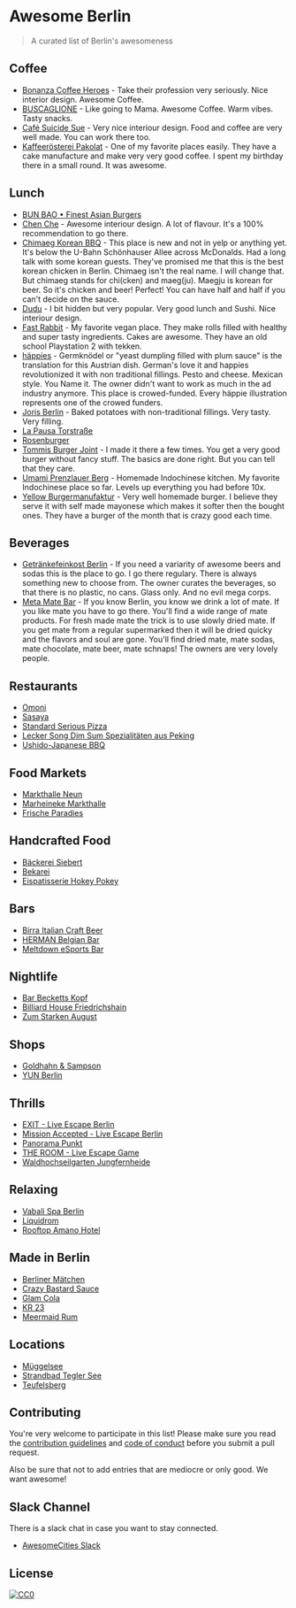 # Awesome Berlin

> A curated list of Berlin's awesomeness

## Coffee

- [Bonanza Coffee Heroes](https://goo.gl/maps/8ypyJyodVsF2) - Take their profession very seriously. Nice interior design. Awesome Coffee.
- [BUSCAGLIONE](https://goo.gl/maps/trQ8umaJT2Q2) - Like going to Mama. Awesome Coffee. Warm vibes. Tasty snacks.
- [Café Suicide Sue](https://goo.gl/maps/Pbez2TovzNT2) - Very nice interiour design. Food and coffee are very well made. You can work there too.
- [Kaffeerösterei Pakolat](https://goo.gl/maps/jEMsjj1QuAy) - One of my favorite places easily. They have a cake manufacture and make very very good coffee. I spent my birthday there in a small round. It was awesome.

## Lunch

- [BUN BAO • Finest Asian Burgers](https://goo.gl/maps/7FmxRXPBrwC2)
- [Chen Che](https://goo.gl/maps/u3B6eFPNGLq) - Awesome interiour design. A lot of flavour. It's a 100% recommendation to go there.
- [Chimaeg Korean BBQ](https://goo.gl/maps/4ZQj6Ere39v) - This place is new and not in yelp or anything yet. It's below the U-Bahn Schönhauser Allee across McDonalds. Had a long talk with some korean guests. They've promised me that this is the best korean chicken in Berlin. Chimaeg isn't the real name. I will change that. But chimaeg stands for chi(cken) and maeg(ju). Maegju is korean for beer. So it's chicken and beer! Perfect! You can have half and half if you can't decide on the sauce.
- [Dudu](https://goo.gl/maps/CRqvDrGoBJM2) - I bit hidden but very popular. Very good lunch and Sushi. Nice interiour design.
- [Fast Rabbit](https://goo.gl/maps/ta9uXebhygx) - My favorite vegan place. They make rolls filled with healthy and super tasty ingredients. Cakes are awesome. They have an old school Playstation 2 with tekken.
- [häppies](https://goo.gl/maps/VhXz4Ent3q32) - Germknödel or "yeast dumpling filled with plum sauce" is the translation for this Austrian dish. German's love it and happies revolutionized it with non traditional fillings. Pesto and cheese. Mexican style. You Name it. The owner didn't want to work as much in the ad industry anymore. This place is crowed-funded. Every häppie illustration represents one of the crowed funders.
- [Joris Berlin](https://goo.gl/maps/GihtTwQWwHS2) - Baked potatoes with non-traditional fillings. Very tasty. Very filling.
- [La Pausa Torstraße](https://goo.gl/maps/W76My2AomSs)
- [Rosenburger](https://goo.gl/maps/VSQjFHuYhuj)
- [Tommis Burger Joint](https://goo.gl/maps/V3cmi6yHTkv) - I made it there a few times. You get a very good burger without fancy stuff. The basics are done right. But you can tell that they care.
- [Umami Prenzlauer Berg](https://goo.gl/maps/tFQ4vGhVAeP2) - Homemade Indochinese kitchen. My favorite Indochinese place so far. Levels up everything you had before 10x.
- [Yellow Burgermanufaktur](https://goo.gl/maps/6TLgnnYfEL52) - Very well homemade burger. I believe they serve it with self made mayonese which makes it softer then the bought ones. They have a burger of the month that is crazy good each time.

## Beverages

- [Getränkefeinkost Berlin](https://goo.gl/maps/iuh2MQSZZYQ2) - If you need a variarity of awesome beers and sodas this is the place to go. I go there regulary. There is always something new to choose from. The owner curates the beverages, so that there is no plastic, no cans. Glass only. And no evil mega corps.
- [Meta Mate Bar](https://goo.gl/maps/7duaRBjNGyD2) - If you know Berlin, you know we drink a lot of mate. If you like mate you have to go there. You'll find a wide range of mate products. For fresh made mate the trick is to use slowly dried mate. If you get mate from a regular supermarked then it will be dried quicky and the flavors and soul are gone. You'll find dried mate, mate sodas, mate chocolate, mate beer, mate schnaps! The owners are very lovely people.

## Restaurants

- [Omoni](https://goo.gl/maps/LGtL7fio6x12)
- [Sasaya](https://goo.gl/maps/VfnfnDZrruz)
- [Standard Serious Pizza](https://goo.gl/maps/ZSd5GzitNgK2)
- [Lecker Song Dim Sum Spezialitäten aus Peking](https://goo.gl/maps/XasKmRPKDaQ2)
- [Ushido-Japanese BBQ](https://goo.gl/maps/BGVwkS2jmWR2)

## Food Markets

- [Markthalle Neun](https://goo.gl/maps/PinBwWYjx5H2)
- [Marheineke Markthalle](https://goo.gl/maps/aU43S886ct72)
- [Frische Paradies](https://goo.gl/maps/J2hMP73tsXo)

## Handcrafted Food

- [Bäckerei Siebert](https://goo.gl/maps/8NaNyyEkcRx)
- [Bekarei](https://goo.gl/maps/of5c4HxQZi42)
- [Eispatisserie Hokey Pokey](https://goo.gl/maps/js8grqgrgiE2)

## Bars

- [Birra Italian Craft Beer](https://goo.gl/maps/Bpe6ENHNP9H2)
- [HERMAN Belgian Bar](https://goo.gl/maps/RH9WHa1Ltw42)
- [Meltdown eSports Bar](https://goo.gl/maps/WSdd3vF5hWy)

## Nightlife

- [Bar Becketts Kopf](https://goo.gl/maps/nELrHZjuT6r)
- [Billiard House Friedrichshain](https://goo.gl/maps/8ttaMrHX9hF2)
- [Zum Starken August](https://goo.gl/maps/DgpZWxXipzn)

## Shops

- [Goldhahn & Sampson](https://goo.gl/maps/QMr3aN2aXJr)
- [YUN Berlin](https://goo.gl/maps/fRRCoUBGXvQ2)

## Thrills

- [EXIT - Live Escape Berlin](https://goo.gl/maps/yg6xgNQ3QsJ2)
- [Mission Accepted - Live Escape Berlin](https://goo.gl/maps/VKUKcEcnRWK2)
- [Panorama Punkt](https://goo.gl/maps/RtAwtAEERK22)
- [THE ROOM - Live Escape Game](https://goo.gl/maps/5TEwbqXQ6gQ2)
- [Waldhochseilgarten Jungfernheide](https://goo.gl/maps/N6FMt8hjYzC2)

## Relaxing

- [Vabali Spa Berlin](https://goo.gl/maps/TZBD4UVdWR92)
- [Liquidrom](https://goo.gl/maps/8jseAJTX1132)
- [Rooftop Amano Hotel](https://goo.gl/maps/Y8CacT18Cw92)

## Made in Berlin

- [Berliner Mätchen](http://www.berliner-maetchen.de/)
- [Crazy Bastard Sauce](http://www.crazybsauce.com/)
- [Glam Cola](http://www.glamcola.de/)
- [KR 23](http://www.kr23.theliquorcompany.de/)
- [Meermaid Rum](http://www.meermaid-rum.de/)

## Locations

- [Müggelsee](https://goo.gl/maps/XirmQKnVXx52)
- [Strandbad Tegler See](https://goo.gl/maps/Ubx5Vg79tvm)
- [Teufelsberg](https://goo.gl/maps/98qBFiyMGm62)

## Contributing

You're very welcome to participate in this list! Please make sure you read the [contribution guidelines](Contribution.md) and [code of conduct](code-of-conduct.md) before you submit a pull request.

Also be sure that not to add entries that are mediocre or only good. We want awesome!

## Slack Channel

There is a slack chat in case you want to stay connected.
- [AwesomeCities Slack](http://slack.awesomecities.org)

## License

[![CC0](http://mirrors.creativecommons.org/presskit/buttons/88x31/svg/cc-zero.svg)](https://creativecommons.org/publicdomain/zero/1.0/)
